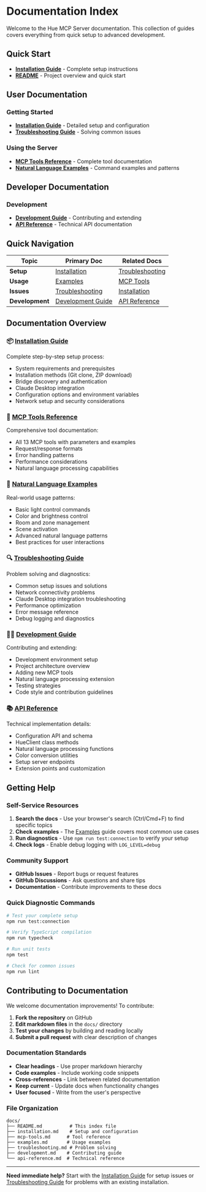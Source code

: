 # Documentation Index

Welcome to the Hue MCP Server documentation. This collection of guides covers everything from quick setup to advanced development.

## Quick Start

- **[Installation Guide](installation.md)** - Complete setup instructions
- **[README](../README.md)** - Project overview and quick start

## User Documentation

### Getting Started
- **[Installation Guide](installation.md)** - Detailed setup and configuration
- **[Troubleshooting Guide](troubleshooting.md)** - Solving common issues

### Using the Server
- **[MCP Tools Reference](mcp-tools.md)** - Complete tool documentation  
- **[Natural Language Examples](examples.md)** - Command examples and patterns

## Developer Documentation

### Development
- **[Development Guide](development.md)** - Contributing and extending
- **[API Reference](api-reference.md)** - Technical API documentation

## Quick Navigation

| Topic | Primary Doc | Related Docs |
|-------|-------------|--------------|
| **Setup** | [Installation](installation.md) | [Troubleshooting](troubleshooting.md) |
| **Usage** | [Examples](examples.md) | [MCP Tools](mcp-tools.md) |
| **Issues** | [Troubleshooting](troubleshooting.md) | [Installation](installation.md) |
| **Development** | [Development Guide](development.md) | [API Reference](api-reference.md) |

## Documentation Overview

### 📦 [Installation Guide](installation.md)
Complete step-by-step setup process:
- System requirements and prerequisites
- Installation methods (Git clone, ZIP download)
- Bridge discovery and authentication
- Claude Desktop integration
- Configuration options and environment variables
- Network setup and security considerations

### 🔧 [MCP Tools Reference](mcp-tools.md)
Comprehensive tool documentation:
- All 13 MCP tools with parameters and examples
- Request/response formats
- Error handling patterns
- Performance considerations
- Natural language processing capabilities

### 💬 [Natural Language Examples](examples.md)
Real-world usage patterns:
- Basic light control commands
- Color and brightness control
- Room and zone management
- Scene activation
- Advanced natural language patterns
- Best practices for user interactions

### 🔍 [Troubleshooting Guide](troubleshooting.md)
Problem solving and diagnostics:
- Common setup issues and solutions
- Network connectivity problems
- Claude Desktop integration troubleshooting
- Performance optimization
- Error message reference
- Debug logging and diagnostics

### 👨‍💻 [Development Guide](development.md)
Contributing and extending:
- Development environment setup
- Project architecture overview
- Adding new MCP tools
- Natural language processing extension
- Testing strategies
- Code style and contribution guidelines

### 📚 [API Reference](api-reference.md)
Technical implementation details:
- Configuration API and schema
- HueClient class methods
- Natural language processing functions
- Color conversion utilities
- Setup server endpoints
- Extension points and customization

## Getting Help

### Self-Service Resources

1. **Search the docs** - Use your browser's search (Ctrl/Cmd+F) to find specific topics
2. **Check examples** - The [Examples](examples.md) guide covers most common use cases
3. **Run diagnostics** - Use `npm run test:connection` to verify your setup
4. **Check logs** - Enable debug logging with `LOG_LEVEL=debug`

### Community Support

- **GitHub Issues** - Report bugs or request features
- **GitHub Discussions** - Ask questions and share tips
- **Documentation** - Contribute improvements to these docs

### Quick Diagnostic Commands

```bash
# Test your complete setup
npm run test:connection

# Verify TypeScript compilation  
npm run typecheck

# Run unit tests
npm test

# Check for common issues
npm run lint
```

## Contributing to Documentation

We welcome documentation improvements! To contribute:

1. **Fork the repository** on GitHub
2. **Edit markdown files** in the `docs/` directory
3. **Test your changes** by building and reading locally
4. **Submit a pull request** with clear description of changes

### Documentation Standards

- **Clear headings** - Use proper markdown hierarchy
- **Code examples** - Include working code snippets
- **Cross-references** - Link between related documentation
- **Keep current** - Update docs when functionality changes
- **User focused** - Write from the user's perspective

### File Organization

```
docs/
├── README.md          # This index file
├── installation.md    # Setup and configuration
├── mcp-tools.md      # Tool reference
├── examples.md       # Usage examples
├── troubleshooting.md # Problem solving
├── development.md    # Contributing guide
└── api-reference.md  # Technical reference
```

---

**Need immediate help?** Start with the [Installation Guide](installation.md) for setup issues or [Troubleshooting Guide](troubleshooting.md) for problems with an existing installation.